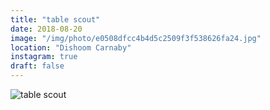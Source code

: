 ```yaml
---
title: "table scout"
date: 2018-08-20
image: "/img/photo/e0508dfcc4b4d5c2509f3f538626fa24.jpg"
location: "Dishoom Carnaby"
instagram: true
draft: false
---
```


![table scout](/img/photo/e0508dfcc4b4d5c2509f3f538626fa24.jpg)
